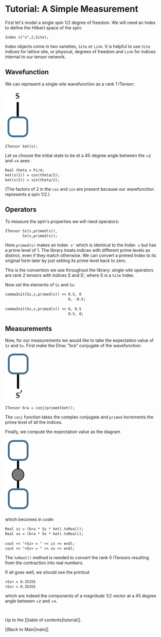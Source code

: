 # Tutorial: A Simple Measurement #

First let's <!--'--> model a single spin 1/2 degree of freedom. 
We will need an Index to define the Hilbert space of the spin:

    Index s("s",2,Site);

Index objects come in two varieties, `Site` or `Link`. It is helpful to use 
`Site` indices for lattice site, or physical, degrees of freedom and `Link` for indices internal
to our tensor network.


## Wavefunction ##

We can represent a single-site wavefunction as a rank 1 ITensor:

<img src="docs/tutorial/ket.png" style=""/>

    ITensor ket(s);


Let us choose the initial state to be at a 45-degree angle between the +z and +x axes:

    Real theta = Pi/4;
    ket(s(1)) = cos(theta/2);
    ket(s(2)) = sin(theta/2);

(The factors of 2 in the `cos` and `sin` are present because our wavefunction represents a spin 1/2.)

## Operators ##

To measure the spin's properties we will need operators: <!--'-->

    ITensor Sz(s,primed(s)),
            Sx(s,primed(s));

Here `primed(s)` makes an Index &nbsp;`s'` which is identical to the Index &nbsp;`s` but <!--'-->
has a prime level of 1. The library treats indices with different prime levels
as distinct, even if they match otherwise.
We can convert a primed Index to its original form later by just setting its prime level back to zero.

This is the convention we use throughout the library:
single-site operators are rank 2 tensors with indices S and S', <!--'-->
where S is a `Site` Index.

Now set the elements of `Sz` and `Sx`:

    commaInit(Sz,s,primed(s)) << 0.5, 0
                                 0, -0.5;

    commaInit(Sx,s,primed(s)) << 0, 0.5
                                 0.5, 0;

## Measurements ##

Now, for our measurements we would like to take
the expectation value of `Sz` and `Sx`. 
First make the Dirac "bra" conjugate of the wavefunction:

<img src="docs/tutorial/bra.png" style=""/>

    ITensor bra = conj(primed(ket));



The `conj` function takes the complex conjugate and
`primed` increments the prime level of all the indices.

Finally, we compute the expectation value as the diagram

<img src="docs/tutorial/expect.png" style=""/>

which becomes in code:

    Real zz = (bra * Sz * ket).toReal();
    Real xx = (bra * Sx * ket).toReal();

    cout << "<Sz> = " << zz << endl;
    cout << "<Sx> = " << xx << endl;


The `toReal()` method is needed to convert the
rank 0 ITensors resulting from the contraction
into real numbers.

If all goes well, we should see the printout

    <Sz> = 0.35355
    <Sx> = 0.35355

which are indeed the components of a magnitude
1/2 vector at a 45 degree angle between +z and +x.

</br>

Up to the [[table of contents|tutorial]].

[[Back to Main|main]]
